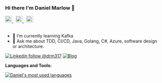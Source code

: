 ### Hi there I'm Daniel Marlow 👋

<a href="https://www.linkedin.com/in/drm317">
  <img alt="Daniel's LinkedIn" width="22px" src="https://cdn.jsdelivr.net/npm/simple-icons@v3/icons/linkedin.svg" />
</a> &nbsp;
<a href="https://stackoverflow.com/users/11037324/daniel-marlow">
  <img alt="Daniel's StackOverflow" width="22px" src="https://cdn.jsdelivr.net/npm/simple-icons@v3/icons/stackoverflow.svg" />
</a> &nbsp;
<a href="https://www.facebook.com/drm317">
  <img alt="Daniel's Facebook" width="22px" src="https://cdn.jsdelivr.net/npm/simple-icons@v3/icons/facebook.svg" />
</a>
<br/>
<br/>

- 🌱 I’m currently learning Kafka
- 💬 Ask me about TDD, CI/CD, Java, Golang, C#, Azure, software design or architecture. 

[![Linkedin follow @drm317](https://img.shields.io/badge/-LinkedIn-blue?style=flat-square&logo=Linkedin&logoColor=white&link=https://www.linkedin.com/in/drm317/)](https://www.linkedin.com/in/drm317/)
[![Blog](https://img.shields.io/badge/dev.to%2Fdrm317-blog-brightgreen)](https://dev.to/drm317)





**Languages and Tools:**  

<a href="https://github.com/drm317">
  <img align="center" src="https://github-readme-stats.vercel.app/api/top-langs/?username=drm317&theme=radical&count_private=true&layout=compact" alt="Daniel's most used languages" />
</a>
